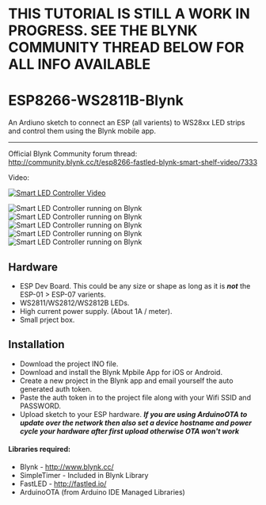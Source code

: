 # THIS TUTORIAL IS STILL A WORK IN PROGRESS. SEE THE BLYNK COMMUNITY THREAD BELOW FOR ALL INFO AVAILABLE # 


# ESP8266-WS2811B-Blynk
An Ardiuno sketch to connect an ESP (all varients) to WS28xx LED strips and control them using the Blynk mobile app. 

- - - -
Official Blynk Community forum thread: http://community.blynk.cc/t/esp8266-fastled-blynk-smart-shelf-video/7333

Video:

[![Smart LED Controller Video](https://img.youtube.com/vi/0lBiOeScbh4/0.jpg)](https://www.youtube.com/watch?v=0lBiOeScbh4)

![Smart LED Controller running on Blynk](http://community.blynk.cc/uploads/default/optimized/2X/3/3f2e471f2898263a4ee39f464b856228008e9604_1_666x500.jpg)
![Smart LED Controller running on Blynk](http://community.blynk.cc/uploads/default/optimized/2X/8/86fa4f07ea23d2684375fabe75922a8ec0c000a6_1_375x500.jpg)
![Smart LED Controller running on Blynk](http://community.blynk.cc/uploads/default/original/2X/4/493706c4a0123c67f99489ad7148b58b17109be2.jpg)
![Smart LED Controller running on Blynk](http://community.blynk.cc/uploads/default/optimized/2X/5/5f0616484f97dc5e4e3219aff4e08d3272430e8b_1_666x500.jpg)
![Smart LED Controller running on Blynk](http://community.blynk.cc/uploads/default/optimized/2X/6/6300d2c97a66e285e8275637572b022e97e916c4_1_375x500.jpg)

## Hardware

* ESP Dev Board. This could be any size or shape as long as it is ***not*** the ESP-01 > ESP-07 varients. 
* WS2811/WS2812/WS2812B LEDs.
* High current power supply. (About 1A / meter).
* Small prject box.

## Installation

* Download the project INO file. 
* Download and install the Blynk Mpbile App for iOS or Android. 
* Create a new project in the Blynk app and email yourself the auto generated auth token. 
* Paste the auth token in to the project file along with your Wifi SSID and PASSWORD. 
* Upload sketch to your ESP hardware. 
___If you are using ArduinoOTA to update over the network then also set a device hostname and power cycle your hardware after first upload otherwise OTA won't work___
 
#### Libraries required:

* Blynk - http://www.blynk.cc/
* SimpleTimer - Included in Blynk Library
* FastLED - http://fastled.io/
* ArduinoOTA (from Arduino IDE Managed Libraries) 


